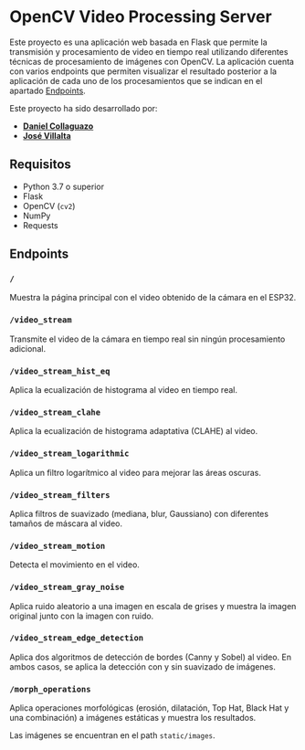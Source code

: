 # OpenCV Video Processing Server
Este proyecto es una aplicación web basada en Flask que permite la transmisión y procesamiento de video en tiempo real utilizando diferentes técnicas de procesamiento de imágenes con OpenCV. La aplicación cuenta con varios endpoints que permiten visualizar el resultado posterior a la aplicación de cada uno de los procesamientos que se indican en el apartado [Endpoints](#endpoints).

Este proyecto ha sido desarrollado por:
- **[Daniel Collaguazo](https://github.com/DanielCollaguazo2003)**
- **[José Villalta](https://github.com/VillaltaJose)**

## Requisitos
- Python 3.7 o superior
- Flask
- OpenCV (`cv2`)
- NumPy
- Requests

## Endpoints

### `/`

Muestra la página principal con el video obtenido de la cámara en el ESP32.

### `/video_stream`
Transmite el video de la cámara en tiempo real sin ningún procesamiento adicional.

### `/video_stream_hist_eq`
Aplica la ecualización de histograma al video en tiempo real.

### `/video_stream_clahe`
Aplica la ecualización de histograma adaptativa (CLAHE) al video.

### `/video_stream_logarithmic`
Aplica un filtro logarítmico al video para mejorar las áreas oscuras.

### `/video_stream_filters`
Aplica filtros de suavizado (mediana, blur, Gaussiano) con diferentes tamaños de máscara al video.

### `/video_stream_motion`
Detecta el movimiento en el video.

### `/video_stream_gray_noise`
Aplica ruido aleatorio a una imagen en escala de grises y muestra la imagen original junto con la imagen con ruido.

### `/video_stream_edge_detection`
Aplica dos algoritmos de detección de bordes (Canny y Sobel) al video. En ambos casos, se aplica la detección con y sin suavizado de imágenes.

### `/morph_operations`
Aplica operaciones morfológicas (erosión, dilatación, Top Hat, Black Hat y una combinación) a imágenes estáticas y muestra los resultados.

Las imágenes se encuentran en el path `static/images`.